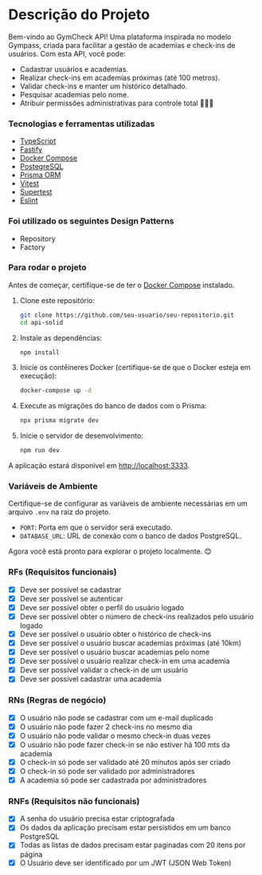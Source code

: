 # Descrição do Projeto

Bem-vindo ao GymCheck API! Uma plataforma inspirada no modelo Gympass, criada para facilitar a gestão de academias e check-ins de usuários. Com esta API, você pode:

- Cadastrar usuários e academias.
- Realizar check-ins em academias próximas (até 100 metros).
- Validar check-ins e manter um histórico detalhado.
- Pesquisar academias pelo nome.
- Atribuir permissões administrativas para controle total 💪🏋️‍♂️

### Tecnologias e ferramentas utilizadas

- [TypeScript]()
- [Fastify](https://fastify.dev/docs/latest/Guides/Getting-Started/)
- [Docker Compose](https://docs.docker.com/compose)
- [PostegreSQL](https://www.postgresql.org/)
- [Prisma ORM](https://www.prisma.io/)
- [Vitest](https://vitest.dev/)
- [Supertest](https://github.com/ladjs/supertest)
- [Eslint](https://eslint.org/)

### Foi utilizado os seguintes Design Patterns

- Repository
- Factory  <!-- (https://refactoring.guru/design-patterns/factory-method) -->

### Para rodar o projeto

Antes de começar, certifique-se de ter o [Docker Compose](https://docs.docker.com/compose/install/) instalado.

1. Clone este repositório:

    ```bash
    git clone https://github.com/seu-usuario/seu-repositorio.git
    cd api-solid
    ```

2. Instale as dependências:

    ```bash
    npm install
    ```

3. Inicie os contêineres Docker (certifique-se de que o Docker esteja em execução):

    ```bash
    docker-compose up -d
    ```

4. Execute as migrações do banco de dados com o Prisma:

    ```bash
    npx prisma migrate dev
    ```

5. Inicie o servidor de desenvolvimento:

    ```bash
    npm run dev
    ```

A aplicação estará disponível em [http://localhost:3333](http://localhost:3333).

### Variáveis de Ambiente

Certifique-se de configurar as variáveis de ambiente necessárias em um arquivo `.env` na raiz do projeto.

- `PORT`: Porta em que o servidor será executado.
- `DATABASE_URL`: URL de conexão com o banco de dados PostgreSQL.

Agora você está pronto para explorar o projeto localmente. 😊

### RFs (Requisitos funcionais)

- [x] Deve ser possível se cadastrar
- [x] Deve ser possível se autenticar
- [x] Deve ser possível obter o perfil do usuário logado
- [x] Deve ser possível obter o número de check-ins realizados pelo usuário logado
- [x] Deve ser possível o usuário obter o histórico de check-ins
- [x] Deve ser possível o usuário buscar academias próximas (até 10km)
- [x] Deve ser possível o usuário buscar academias pelo nome
- [x] Deve ser possível o usuário realizar check-in em uma academia
- [x] Deve ser possível validar o check-in de um usuário
- [x] Deve ser possível cadastrar uma academia

### RNs (Regras de negócio)

- [x] O usuário não pode se cadastrar com um e-mail duplicado
- [x] O usuário não pode fazer 2 check-ins no mesmo dia
- [x] O usuário não pode validar o mesmo check-in duas vezes
- [x] O usuário não pode fazer check-in se não estiver há 100 mts da academia
- [x] O check-in só pode ser validado até 20 minutos após ser criado
- [x] O check-in só pode ser validado por administradores
- [x] A academia só pode ser cadastrada por administradores

### RNFs (Requisitos não funcionais)

- [x] A senha do usuário precisa estar criptografada
- [x] Os dados da aplicação precisam estar persistidos em um banco PostgreSQL
- [x] Todas as listas de dados precisam estar paginadas com 20 itens por página
- [x] O Usuário deve ser identificado por um JWT (JSON Web Token)
